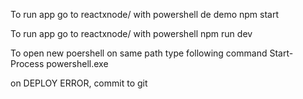 To run app  go to reactxnode/ with powershell 
de demo
npm start

To run app  go to reactxnode/ with powershell
npm run dev

To open new poershell on same path type following command
Start-Process powershell.exe



on DEPLOY ERROR, commit to git
